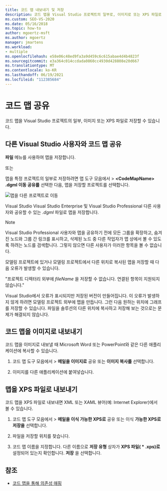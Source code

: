 ```yaml
---
title: 코드 맵 내보내기 및 저장
description: 코드 맵을 Visual Studio 프로젝트의 일부로, 이미지로 또는 XPS 파일로 저장하는 방법을 알아봅니다.
ms.custom: SEO-VS-2020
ms.date: 05/16/2018
ms.topic: how-to
author: mgoertz-msft
ms.author: mgoertz
manager: jmartens
ms.workload:
- multiple
ms.openlocfilehash: e58e06c48ed9fa3a9d459c6c615abae4d4b4823f
ms.sourcegitcommit: e3a364c014ccdada0860cc4930d428808e20d667
ms.translationtype: MT
ms.contentlocale: ko-KR
ms.lasthandoff: 06/19/2021
ms.locfileid: "112385684"
---
```

# <a name="share-code-maps"></a>코드 맵 공유

코드 맵을 Visual Studio 프로젝트의 일부, 이미지 또는 XPS 파일로 저장할 수 있습니다.

## <a name="share-a-code-map-with-other-visual-studio-users"></a>다른 Visual Studio 사용자와 코드 맵 공유

**파일** 메뉴를 사용하여 맵을 저장합니다.

또는

맵을 특정 프로젝트의 일부로 저장하려면 맵 도구 모음에서  >  **\<CodeMapName> .dgml 이동 공유를** 선택한 다음, 맵을 저장할 프로젝트를 선택합니다.

![맵을 다른 프로젝트로 이동](../modeling/media/codemapsmovemapmenu.png)

Visual Studio Visual Studio Enterprise 및 Visual Studio Professional 다른 사용자와 공유할 수 있는 *.dgml* 파일로 맵을 저장합니다.

> [!NOTE]
> Visual Studio Professional 사용자와 맵을 공유하기 전에 모든 그룹을 확장하고, 숨겨진 노드와 그룹 간 링크를 표시하고, 삭제된 노드 중 다른 작업자가 맵 상에서 볼 수 있도록 하려는 노드를 검색합니다. 그렇지 않으면 다른 사용자가 이러한 항목을 볼 수 없습니다.
>
> 모델링 프로젝트에 있거나 모델링 프로젝트에서 다른 위치로 복사된 맵을 저장할 때 다음 오류가 발생할 수 있습니다.
>
> "프로젝트 디렉터리 외부에 *fileName* 을 저장할 수 없습니다. 연결된 항목이 지원되지 않습니다."
>
> Visual Studio에서 오류가 표시되지만 저장된 버전이 만들어집니다. 이 오류가 발생하지 않게 하려면 모델링 프로젝트 외부에 맵을 만듭니다. 그런 다음 원하는 위치에 그래프를 저장할 수 있습니다. 파일을 솔루션의 다른 위치에 복사하고 저장해 보는 것으로는 문제가 해결되지 않습니다.

## <a name="export-a-code-map-as-an-image"></a>코드 맵을 이미지로 내보내기

코드 맵을 이미지로 내보낼 때 Microsoft Word 또는 PowerPoint와 같은 다른 애플리케이션에 복사할 수 있습니다.

1. 코드 맵 도구 모음에서   >  **메일을 이미지로** 공유 또는 **이미지 복사를** 선택합니다.

2. 이미지를 다른 애플리케이션에 붙여넣습니다.

## <a name="export-the-map-as-an-xps-file"></a>맵을 XPS 파일로 내보내기

코드 맵을 XPS 파일로 내보내면 XML 또는 XAML 뷰어(예: Internet Explorer)에서 볼 수 있습니다.

1. 코드 맵 도구 모음에서   >  **메일을 이식 가능한 XPS로** 공유 또는 이식 **가능한 XPS로 저장을** 선택합니다.

2. 파일을 저장할 위치를 찾습니다.

3. 코드 맵 이름을 지정합니다. 다른 이름으로 **저장 유형** 상자가 **XPS 파일( \* .xps)로** 설정되어 있는지 확인합니다. **저장** 을 선택합니다.

## <a name="see-also"></a>참조

- [코드 맵을 통해 의존성 매핑](../modeling/map-dependencies-across-your-solutions.md)
